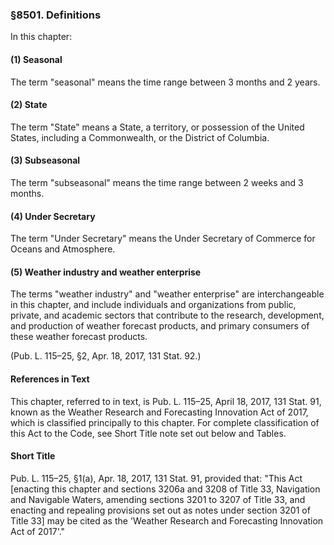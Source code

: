### §8501. Definitions ###

In this chapter:

#### (1) Seasonal ####

The term "seasonal" means the time range between 3 months and 2 years.

#### (2) State ####

The term "State" means a State, a territory, or possession of the United States, including a Commonwealth, or the District of Columbia.

#### (3) Subseasonal ####

The term "subseasonal" means the time range between 2 weeks and 3 months.

#### (4) Under Secretary ####

The term "Under Secretary" means the Under Secretary of Commerce for Oceans and Atmosphere.

#### (5) Weather industry and weather enterprise ####

The terms "weather industry" and "weather enterprise" are interchangeable in this chapter, and include individuals and organizations from public, private, and academic sectors that contribute to the research, development, and production of weather forecast products, and primary consumers of these weather forecast products.

(Pub. L. 115–25, §2, Apr. 18, 2017, 131 Stat. 92.)

#### References in Text ####

This chapter, referred to in text, is Pub. L. 115–25, April 18, 2017, 131 Stat. 91, known as the Weather Research and Forecasting Innovation Act of 2017, which is classified principally to this chapter. For complete classification of this Act to the Code, see Short Title note set out below and Tables.

#### Short Title ####

Pub. L. 115–25, §1(a), Apr. 18, 2017, 131 Stat. 91, provided that: "This Act [enacting this chapter and sections 3206a and 3208 of Title 33, Navigation and Navigable Waters, amending sections 3201 to 3207 of Title 33, and enacting and repealing provisions set out as notes under section 3201 of Title 33] may be cited as the 'Weather Research and Forecasting Innovation Act of 2017'."